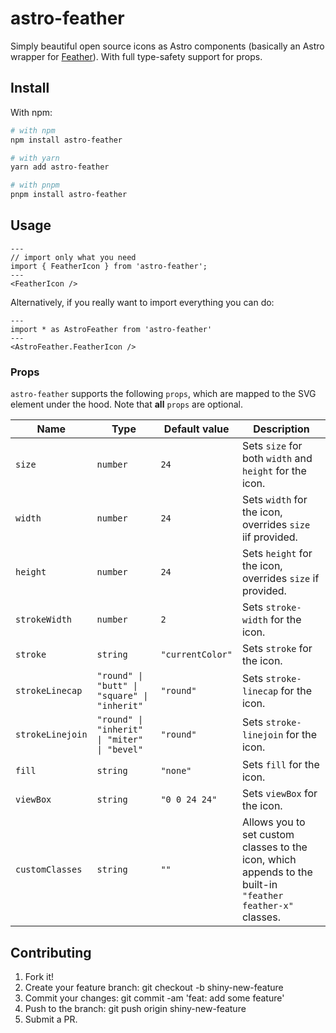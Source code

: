 # astro-feather

Simply beautiful open source icons as Astro components (basically an Astro wrapper for [Feather](https://feathericons.com/)). With full type-safety support for props.

## Install

With npm:

```sh
# with npm
npm install astro-feather

# with yarn
yarn add astro-feather

# with pnpm
pnpm install astro-feather
```

## Usage

```astro
---
// import only what you need
import { FeatherIcon } from 'astro-feather';
---
<FeatherIcon />
```

Alternatively, if you really want to import everything you can do:

```astro
---
import * as AstroFeather from 'astro-feather'
---
<AstroFeather.FeatherIcon />
```

### Props

`astro-feather` supports the following `props`, which are mapped to the SVG element under the hood. Note that **all** `props` are optional.

| Name             | Type                                         | Default value    | Description                                                                                                |
| ---------------- | -------------------------------------------- | ---------------- | ---------------------------------------------------------------------------------------------------------- |
| `size`           | `number`                                     | `24`             | Sets `size` for both `width` and `height` for the icon.                                                    |
| `width`          | `number`                                     | `24`             | Sets `width` for the icon, overrides `size` iif provided.                                                  |
| `height`         | `number`                                     | `24`             | Sets `height` for the icon, overrides `size` if provided.                                                  |
| `strokeWidth`    | `number`                                     | `2`              | Sets `stroke-width` for the icon.                                                                          |
| `stroke`         | `string`                                     | `"currentColor"` | Sets `stroke` for the icon.                                                                                |
| `strokeLinecap`  | `"round" \| "butt" \| "square" \| "inherit"` | `"round"`        | Sets `stroke-linecap` for the icon.                                                                        |
| `strokeLinejoin` | `"round" \| "inherit" \| "miter" \| "bevel"` | `"round"`        | Sets `stroke-linejoin` for the icon.                                                                       |
| `fill`           | `string`                                     | `"none"`         | Sets `fill` for the icon.                                                                                  |
| `viewBox`        | `string`                                     | `"0 0 24 24"`    | Sets `viewBox` for the icon.                                                                               |
| `customClasses`  | `string`                                     | `""`             | Allows you to set custom classes to the icon, which appends to the built-in `"feather feather-x"` classes. |

## Contributing

1. Fork it!
2. Create your feature branch: git checkout -b shiny-new-feature
3. Commit your changes: git commit -am 'feat: add some feature'
4. Push to the branch: git push origin shiny-new-feature
5. Submit a PR.

